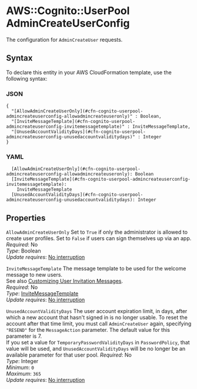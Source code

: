 # AWS::Cognito::UserPool AdminCreateUserConfig<a name="aws-properties-cognito-userpool-admincreateuserconfig"></a>

The configuration for `AdminCreateUser` requests\.

## Syntax<a name="aws-properties-cognito-userpool-admincreateuserconfig-syntax"></a>

To declare this entity in your AWS CloudFormation template, use the following syntax:

### JSON<a name="aws-properties-cognito-userpool-admincreateuserconfig-syntax.json"></a>

```
{
  "[AllowAdminCreateUserOnly](#cfn-cognito-userpool-admincreateuserconfig-allowadmincreateuseronly)" : Boolean,
  "[InviteMessageTemplate](#cfn-cognito-userpool-admincreateuserconfig-invitemessagetemplate)" : InviteMessageTemplate,
  "[UnusedAccountValidityDays](#cfn-cognito-userpool-admincreateuserconfig-unusedaccountvaliditydays)" : Integer
}
```

### YAML<a name="aws-properties-cognito-userpool-admincreateuserconfig-syntax.yaml"></a>

```
  [AllowAdminCreateUserOnly](#cfn-cognito-userpool-admincreateuserconfig-allowadmincreateuseronly): Boolean
  [InviteMessageTemplate](#cfn-cognito-userpool-admincreateuserconfig-invitemessagetemplate):
    InviteMessageTemplate
  [UnusedAccountValidityDays](#cfn-cognito-userpool-admincreateuserconfig-unusedaccountvaliditydays): Integer
```

## Properties<a name="aws-properties-cognito-userpool-admincreateuserconfig-properties"></a>

`AllowAdminCreateUserOnly` <a name="cfn-cognito-userpool-admincreateuserconfig-allowadmincreateuseronly"></a>
Set to `True` if only the administrator is allowed to create user profiles\. Set to `False` if users can sign themselves up via an app\.  
_Required_: No  
_Type_: Boolean  
_Update requires_: [No interruption](https://docs.aws.amazon.com/AWSCloudFormation/latest/UserGuide/using-cfn-updating-stacks-update-behaviors.html#update-no-interrupt)

`InviteMessageTemplate` <a name="cfn-cognito-userpool-admincreateuserconfig-invitemessagetemplate"></a>
The message template to be used for the welcome message to new users\.  
See also [Customizing User Invitation Messages](https://docs.aws.amazon.com/cognito/latest/developerguide/cognito-user-pool-settings-message-customizations.html#cognito-user-pool-settings-user-invitation-message-customization)\.  
_Required_: No  
_Type_: [InviteMessageTemplate](aws-properties-cognito-userpool-invitemessagetemplate.md)  
_Update requires_: [No interruption](https://docs.aws.amazon.com/AWSCloudFormation/latest/UserGuide/using-cfn-updating-stacks-update-behaviors.html#update-no-interrupt)

`UnusedAccountValidityDays` <a name="cfn-cognito-userpool-admincreateuserconfig-unusedaccountvaliditydays"></a>
The user account expiration limit, in days, after which a new account that hasn't signed in is no longer usable\. To reset the account after that time limit, you must call `AdminCreateUser` again, specifying `"RESEND"` for the `MessageAction` parameter\. The default value for this parameter is 7\.  
If you set a value for `TemporaryPasswordValidityDays` in `PasswordPolicy`, that value will be used, and `UnusedAccountValidityDays` will be no longer be an available parameter for that user pool\.
_Required_: No  
_Type_: Integer  
_Minimum_: `0`  
_Maximum_: `365`  
_Update requires_: [No interruption](https://docs.aws.amazon.com/AWSCloudFormation/latest/UserGuide/using-cfn-updating-stacks-update-behaviors.html#update-no-interrupt)
